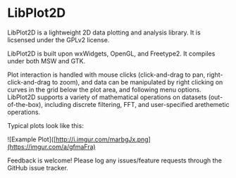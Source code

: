 LibPlot2D
===========

LibPlot2D is a lightweight 2D data plotting and analysis library.  It is licsensed under the GPLv2 license.

LibPlot2D is built upon wxWidgets, OpenGL, and Freetype2.  It compiles under both MSW and GTK.

Plot interaction is handled with mouse clicks (click-and-drag to pan, right-click-and-drag to zoom), and data can be manipulated by right clicking on curves in the grid below the plot area, and following menu options.  LibPlot2D supports a variety of mathematical operations on datasets (out-of-the-box), including discrete filtering, FFT, and user-specified arethemetic operations.

Typical plots look like this:

![Example Plot]([http://i.imgur.com/marbgJx.png](https://imgur.com/a/gfmaFra)

Feedback is welcome!  Please log any issues/feature requests through the GitHub issue tracker.
